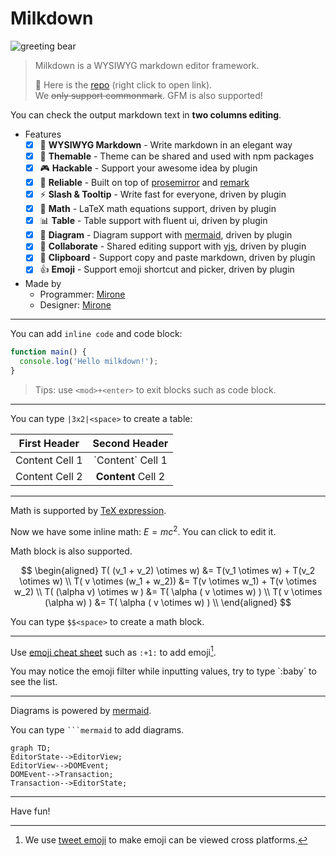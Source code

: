 # Milkdown

![greeting bear](/polar.jpeg)

> Milkdown is a WYSIWYG markdown editor framework.
>
> 🍼 Here is the [repo](https://github.com/Milkdown/milkdown) (right click to open link). \
> We ~~only support commonmark~~. GFM is also supported!

You can check the output markdown text in **two columns editing**.

*   Features
    *   [x] 📝 **WYSIWYG Markdown** - Write markdown in an elegant way
    *   [x] 🎨 **Themable** - Theme can be shared and used with npm packages
    *   [x] 🎮 **Hackable** - Support your awesome idea by plugin
    *   [x] 🦾 **Reliable** - Built on top of [prosemirror](https://prosemirror.net/) and [remark](https://github.com/remarkjs/remark)
    *   [x] ⚡ **Slash & Tooltip** - Write fast for everyone, driven by plugin
    *   [x] 🧮 **Math** - LaTeX math equations support, driven by plugin
    *   [x] 📊 **Table** - Table support with fluent ui, driven by plugin
    *   [x] 📰 **Diagram** - Diagram support with [mermaid](https://mermaid-js.github.io/mermaid/#/), driven by plugin
    *   [x] 🍻 **Collaborate** - Shared editing support with [yjs](https://docs.yjs.dev/), driven by plugin
    *   [x] 💾 **Clipboard** - Support copy and paste markdown, driven by plugin
    *   [x] 👍 **Emoji** - Support emoji shortcut and picker, driven by plugin
*   Made by
    *   Programmer: [Mirone](https://github.com/Milkdown)
    *   Designer: [Mirone](https://github.com/Milkdown)

***

You can add `inline code` and code block:

```javascript
function main() {
  console.log('Hello milkdown!');
}
```

> Tips: use `<mod>+<enter>` to exit blocks such as code block.

***

You can type `|3x2|<space>` to create a table:

| First Header   |    Second Header   |
| -------------- | :----------------: |
| Content Cell 1 | \`Content\` Cell 1 |
| Content Cell 2 | **Content** Cell 2 |

***

Math is supported by [TeX expression](https://en.wikipedia.org/wiki/TeX).

Now we have some inline math: $E = mc^2$. You can click to edit it.

Math block is also supported.

$$
\begin{aligned}
T( (v_1 + v_2) \otimes w) &= T(v_1 \otimes w) + T(v_2 \otimes w) \\
T( v \otimes (w_1 + w_2)) &= T(v \otimes w_1) + T(v \otimes w_2) \\
T( (\alpha v) \otimes w ) &= T( \alpha ( v \otimes w) ) \\
T( v \otimes (\alpha w) ) &= T( \alpha ( v \otimes w) ) \\
\end{aligned}
$$

You can type `$$<space>` to create a math block.

***

Use [emoji cheat sheet](https://www.webfx.com/tools/emoji-cheat-sheet/) such as `:+1:` to add emoji[^1].

You may notice the emoji filter while inputting values, try to type \`:baby\` to see the list.

***

Diagrams is powered by [mermaid](https://mermaid-js.github.io/mermaid/#/).

You can type ` ```mermaid ` to add diagrams.

```mermaid
graph TD;
EditorState-->EditorView;
EditorView-->DOMEvent;
DOMEvent-->Transaction;
Transaction-->EditorState;
```

***

Have fun!

[^1]: We use [tweet emoji](https://twemoji.twitter.com) to make emoji can be viewed cross platforms.

